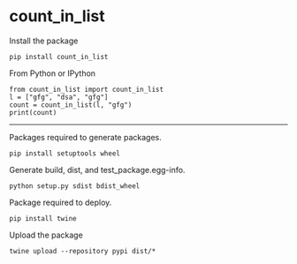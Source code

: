 # count_in_list

Install the package
```
pip install count_in_list
```

From Python or IPython
```
from count_in_list import count_in_list
l = ["gfg", "dsa", "gfg"]
count = count_in_list(l, "gfg")
print(count)
```

---

Packages required to generate packages.
```
pip install setuptools wheel
```

Generate build, dist, and test_package.egg-info.
```
python setup.py sdist bdist_wheel
```

Package required to deploy.
```
pip install twine
```

Upload the package
```
twine upload --repository pypi dist/*
```
